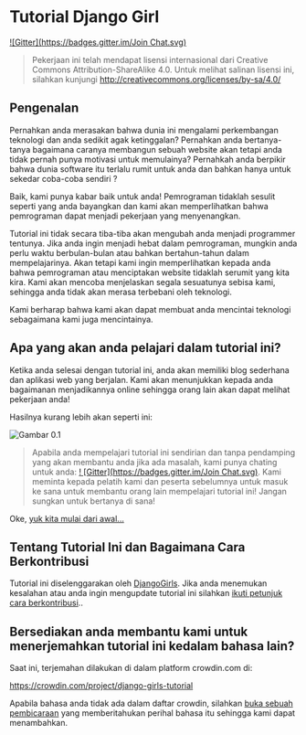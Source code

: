 # Tutorial Django Girl

[!\[Gitter\](https://badges.gitter.im/Join Chat.svg)][1]

 [1]: https://gitter.im/DjangoGirls/tutorial?utm_source=badge&utm_medium=badge&utm_campaign=pr-badge&utm_content=badge

> Pekerjaan ini telah mendapat lisensi internasional dari Creative Commons Attribution-ShareAlike 4.0. Untuk melihat salinan lisensi ini, silahkan kunjungi http://creativecommons.org/licenses/by-sa/4.0/

## Pengenalan

Pernahkan anda merasakan bahwa dunia ini mengalami perkembangan teknologi dan anda sedikit agak ketinggalan? Pernahkan anda bertanya-tanya bagaimana caranya membangun sebuah website akan tetapi anda tidak pernah punya motivasi untuk memulainya? Pernahkah anda berpikir bahwa dunia software itu terlalu rumit untuk anda dan bahkan hanya untuk sekedar coba-coba sendiri ?

Baik, kami punya kabar baik untuk anda! Pemrograman tidaklah sesulit seperti yang anda bayangkan dan kami akan memperlihatkan bahwa pemrograman dapat menjadi pekerjaan yang menyenangkan.

Tutorial ini tidak secara tiba-tiba akan mengubah anda menjadi programmer tentunya. Jika anda ingin menjadi hebat dalam pemrograman, mungkin anda perlu waktu berbulan-bulan atau bahkan bertahun-tahun dalam mempelajarinya. Akan tetapi kami ingin memperlihatkan kepada anda bahwa pemrograman atau menciptakan website tidaklah serumit yang kita kira. Kami akan mencoba menjelaskan segala sesuatunya sebisa kami, sehingga anda tidak akan merasa terbebani oleh teknologi.

Kami berharap bahwa kami akan dapat membuat anda mencintai teknologi sebagaimana kami juga mencintainya.

## Apa yang akan anda pelajari dalam tutorial ini?

Ketika anda selesai dengan tutorial ini, anda akan memiliki blog sederhana dan aplikasi web yang berjalan. Kami akan menunjukkan kepada anda bagaimanan menjadikannya online sehingga orang lain akan dapat melihat pekerjaan anda!

Hasilnya kurang lebih akan seperti ini:

![Gambar 0.1][2]

 [2]: images/application.png

> Apabila anda mempelajari tutorial ini sendirian dan tanpa pendamping yang akan membantu anda jika ada masalah, kami punya chating untuk anda: [! \[Gitter\](https://badges.gitter.im/Join Chat.svg)][1]. Kami meminta kepada pelatih kami dan peserta sebelumnya untuk masuk ke sana untuk membantu orang lain mempelajari tutorial ini! Jangan sungkan untuk bertanya di sana!

Oke, [yuk kita mulai dari awal...][3]

 [3]: ./how_the_internet_works/README.md

## Tentang Tutorial Ini dan Bagaimana Cara Berkontribusi

Tutorial ini diselenggarakan oleh [DjangoGirls][4]. Jika anda menemukan kesalahan atau anda ingin mengupdate tutorial ini silahkan [ikuti petunjuk cara berkontribusi][5]..

 [4]: http://djangogirls.org/
 [5]: https://github.com/DjangoGirls/tutorial/blob/master/README.md

## Bersediakan anda membantu kami untuk menerjemahkan tutorial ini kedalam bahasa lain?

Saat ini, terjemahan dilakukan di dalam platform crowdin.com di: 

https://crowdin.com/project/django-girls-tutorial

Apabila bahasa anda tidak ada dalam daftar crowdin, silahkan [buka sebuah pembicaraan][6] yang memberitahukan perihal bahasa itu sehingga kami dapat menambahkan.

 [6]: https://github.com/DjangoGirls/tutorial/issues/new
